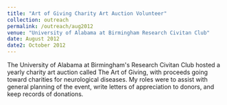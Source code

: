 ```yaml
---
title: "Art of Giving Charity Art Auction Volunteer"
collection: outreach
permalink: /outreach/aug2012
venue: "University of Alabama at Birmingham Research Civitan Club"
date: August 2012
date2: October 2012
---
```


The University of Alabama at Birmingham's Research Civitan Club hosted a yearly charity art auction called The Art of Giving, with proceeds going toward charities for neurological diseases. My roles were to assist with general planning of the event, write letters of appreciation to donors, and keep records of donations.